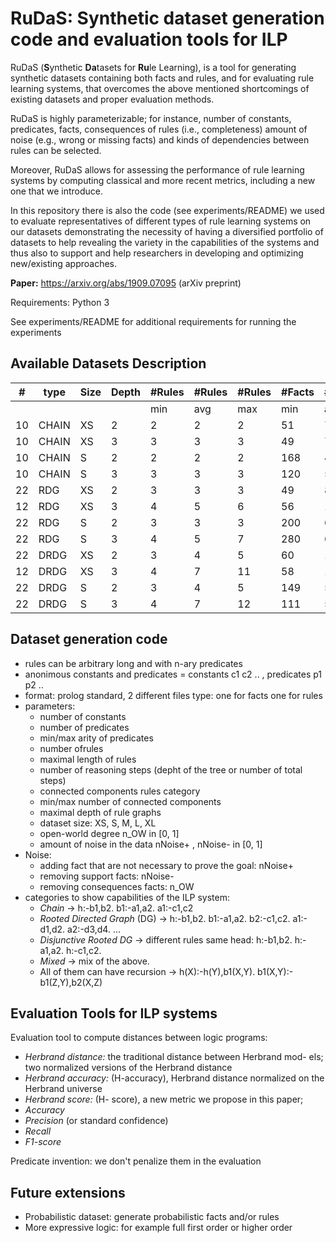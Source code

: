 # RuDaS: Synthetic dataset generation code and evaluation tools for ILP

RuDaS (**S**ynthetic **Da**tasets for **Ru**le Learning), is a tool for generating synthetic datasets containing both facts and rules, and for evaluating rule learning systems, that overcomes the above mentioned shortcomings of existing datasets and proper evaluation methods. 

RuDaS is highly parameterizable; for instance, number of constants, predicates, facts, consequences of rules (i.e., completeness) amount of noise (e.g., wrong or missing facts) and kinds of dependencies between rules can be selected. 

Moreover, RuDaS allows for assessing the performance of rule learning systems by computing classical and more recent metrics, including a new one that we introduce.

In this repository there is also the code (see experiments/README) we used to evaluate representatives of different types of rule learning systems on our datasets demonstrating the necessity of having a diversified portfolio of datasets to help revealing the variety in the capabilities of the systems and thus also to support and help researchers in developing and optimizing new/existing approaches. 

**Paper:** <https://arxiv.org/abs/1909.07095> (arXiv preprint)

Requirements: Python 3 
<!--TODO any others check. then create file requirements.txt)-->
See experiments/README for additional requirements for running the experiments


## Available Datasets Description

<!--add <sub> and </sub> to reduce the font-->

  
| \#  | type | Size | Depth |\#Rules|\#Rules|\#Rules|\#Facts|\#Facts|\#Facts|\#Pred|\#Pred|\#Pred|\#Const|\#Const|\#Const|
|--- | ---  | ---  | ---   | --- | ---   | --- | --- | ---   | --- | --- | ---  | --- | ---| ---   | --- |
|     |      |      |       | min |   avg |max  | min | avg   |max  | min | avg  |max  | min| avg   |max  |
| 10  |CHAIN |   XS | 2     |2    |2      |2    | 51  |74     |95   | 5   |7     |9    | 31 |47     |71   |
| 10  |CHAIN |   XS | 3     |3    |3      |3    | 49  |70     |97   | 7   |8     |  9  | 31 |43     |64   |
| 10  |CHAIN | S | 2  | 2|2|2 | 168|447|908 | 9|10|11 | 97|259|460|
|      10 |CHAIN  | S |  3 | 3|3|3 | 120|508|958 |8|10|11 | 52|230|374|
|    22 | RDG  |  XS | 2  | 3|3|3 | 49|84|122 | 6|9|11 | 28|50|84 | 
|     12 | RDG  |  XS | 3  | 4|5|6 | 56|104|172 | 8|10|11 | 41|55|75 |
|     22 |  RDG  | S | 2 | 3|3|3 | 200|646|1065 | 6|11|11 | 71|370|648   |
|     22 |RDG  |  S | 3 | 4|5|7 | 280|613|1107 | 10|11|11 | 149|297|612   |
|    22 |DRDG |  XS | 2  | 3|4|5 | 60|100|181 | 6|9|11 | 29|55|82    |
|   12 |DRDG |  XS |3  | 4|7|11 | 58|144|573 | 8|10|11 | 34|58|89   |
|    22 |DRDG |  S |2 | 3|4|5 | 149|564|1027 | 10|11|11 | 88|327|621   |
|    22 |DRDG |  S |3 | 4|7|12 | 111|540|1126 | 10|11|11 | 70|284|680   |


## Dataset generation code

* rules can be arbitrary long and with n-ary predicates
* anonimous constants and predicates = constants c1 c2 .. , predicates p1 p2 ..
* format: prolog standard, 2 different files type: one for facts one for rules
* parameters:
   * number of constants
   * number of predicates
   * min/max arity of predicates
   * number ofrules
   * maximal length of rules
   * number of reasoning steps (depht of the tree or number of total steps)
   * connected components rules category
   * min/max number of connected components
   * maximal depth of rule graphs 
   * dataset size: XS, S, M, L, XL
   * open-world degree n_OW in [0, 1]
   * amount of noise in the data nNoise+ , nNoise- in [0, 1]
* Noise:
   * adding fact that are not necessary to prove the goal: nNoise+
   * removing support facts: nNoise-
   * removing consequences facts: n_OW
* categories to show capabilities of the ILP system:
   * *Chain* -> h:-b1,b2. b1:-a1,a2. a1:-c1,c2
   * *Rooted Directed Graph* (DG) -> h:-b1,b2. b1:-a1,a2. b2:-c1,c2. a1:-d1,d2. a2:-d3,d4. ...
   * *Disjunctive Rooted DG* -> different rules same head: h:-b1,b2. h:-a1,a2. h:-c1,c2.
   * *Mixed* -> mix of the above.
   * All of them can have recursion -> h(X):-h(Y),b1(X,Y). b1(X,Y):-b1(Z,Y),b2(X,Z)

<!--TODO: Add figure for categories-->

## Evaluation Tools for ILP systems

Evaluation tool to compute distances between logic programs:
* *Herbrand distance:* the traditional distance between Herbrand mod- els; two normalized versions of the Herbrand distance
* *Herbrand accuracy:* (H-accuracy), Herbrand distance normalized on the Herbrand universe
* *Herbrand score:* (H- score), a new metric we propose in this paper;
* *Accuracy*
* *Precision* (or standard confidence)
* *Recall*
* *F1-score*


Predicate invention: we don't penalize them in the evaluation


## Future extensions
* Probabilistic dataset: generate probabilistic facts and/or rules
* More expressive logic: for example full first order or higher order
<!--ADD MORE-->

